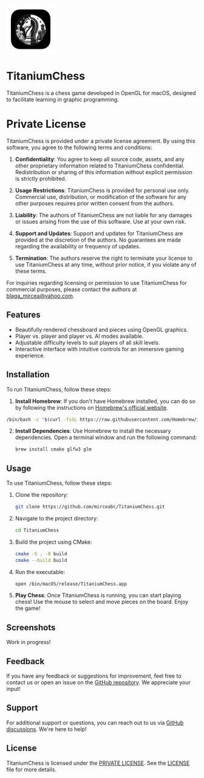 ![TitaniumChess](assets/icons/TitaniumChess.iconset/icon_128x128.png)

# TitaniumChess

TitaniumChess is a chess game developed in OpenGL for macOS, designed to facilitate learning in graphic programming.

# Private License

TitaniumChess is provided under a private license agreement. By using this software, you agree to the following terms and conditions:

1. **Confidentiality**: You agree to keep all source code, assets, and any other proprietary information related to TitaniumChess confidential. Redistribution or sharing of this information without explicit permission is strictly prohibited.

2. **Usage Restrictions**: TitaniumChess is provided for personal use only. Commercial use, distribution, or modification of the software for any other purposes requires prior written consent from the authors.

3. **Liability**: The authors of TitaniumChess are not liable for any damages or issues arising from the use of this software. Use at your own risk.

4. **Support and Updates**: Support and updates for TitaniumChess are provided at the discretion of the authors. No guarantees are made regarding the availability or frequency of updates.

5. **Termination**: The authors reserve the right to terminate your license to use TitaniumChess at any time, without prior notice, if you violate any of these terms.

For inquiries regarding licensing or permission to use TitaniumChess for commercial purposes, please contact the authors at [blaga_mircea@yahoo.com](mailto:blaga_mircea@yahoo.com).

## Features

- Beautifully rendered chessboard and pieces using OpenGL graphics.
- Player vs. player and player vs. AI modes available.
- Adjustable difficulty levels to suit players of all skill levels.
- Interactive interface with intuitive controls for an immersive gaming experience.

## Installation

To run TitaniumChess, follow these steps:

1. **Install Homebrew**: If you don't have Homebrew installed, you can do so by following the instructions on [Homebrew's official website](https://brew.sh/).

```bash
/bin/bash -c "$(curl -fsSL https://raw.githubusercontent.com/Homebrew/install/HEAD/install.sh)"
 ```
2. **Install Dependencies**: Use Homebrew to install the necessary dependencies. Open a terminal window and run the following command:

   ```bash
   brew install cmake glfw3 glm
   
## Usage

To use TitaniumChess, follow these steps:

1. Clone the repository:

    ```bash
    git clone https://github.com/mirceabc/TitaniumChess.git
    ```

2. Navigate to the project directory:

    ```bash
    cd TitaniumChess
    ```

3. Build the project using CMake:

    ```bash
    cmake -S . -B build
    cmake --build build
    ```

4. Run the executable:

    ```bash
    open /bin/macOS/release/TitaniumChess.app 
    ```

5. **Play Chess**: Once TitaniumChess is running, you can start playing chess! Use the mouse to select and move pieces on the board. Enjoy the game!

## Screenshots
Work in progress!

 ## Feedback

If you have any feedback or suggestions for improvement, feel free to contact us or open an issue on the [GitHub repository](https://github.com/mirceabc/Titanium-Chess/issues). We appreciate your input!

## Support

For additional support or questions, you can reach out to us via [GitHub discussions](https://github.com/mirceabc/TitaniumChess/discussions). We're here to help!

## License

TitaniumChess is licensed under the [PRIVATE LICENSE](LICENSE). See the [LICENSE](LICENSE) file for more details.